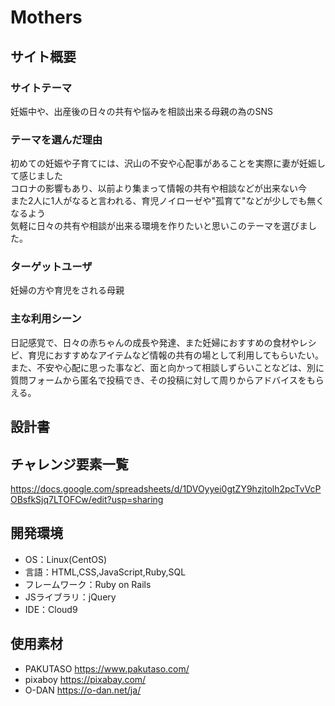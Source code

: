 # Mothers

## サイト概要


### サイトテーマ
妊娠中や、出産後の日々の共有や悩みを相談出来る母親の為のSNS

### テーマを選んだ理由
初めての妊娠や子育てには、沢山の不安や心配事があることを実際に妻が妊娠して感じました<br>
コロナの影響もあり、以前より集まって情報の共有や相談などが出来ない今<br>
また2人に1人がなると言われる、育児ノイローゼや"孤育て"などが少しでも無くなるよう<br>
気軽に日々の共有や相談が出来る環境を作りたいと思いこのテーマを選びました。

### ターゲットユーザ
妊婦の方や育児をされる母親

### 主な利用シーン
日記感覚で、日々の赤ちゃんの成長や発達、また妊婦におすすめの食材やレシピ、育児におすすめなアイテムなど情報の共有の場として利用してもらいたい。<br>
また、不安や心配に思った事など、面と向かって相談しずらいことなどは、別に質問フォームから匿名で投稿でき、その投稿に対して周りからアドバイスをもらえる。

## 設計書


## チャレンジ要素一覧
https://docs.google.com/spreadsheets/d/1DVOyyei0gtZY9hzjtolh2pcTvVcPOBsfkSjq7LTOFCw/edit?usp=sharing

## 開発環境
- OS：Linux(CentOS)
- 言語：HTML,CSS,JavaScript,Ruby,SQL
- フレームワーク：Ruby on Rails
- JSライブラリ：jQuery
- IDE：Cloud9

## 使用素材
- PAKUTASO  https://www.pakutaso.com/
- pixaboy https://pixabay.com/
- O-DAN https://o-dan.net/ja/
